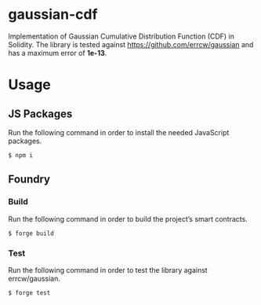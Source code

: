 # gaussian-cdf
Implementation of Gaussian Cumulative Distribution Function (CDF) in Solidity. The library is tested against https://github.com/errcw/gaussian and has a maximum error of **1e-13**.

# Usage
## JS Packages
Run the following command in order to install the needed JavaScript packages.
```
$ npm i
```
## Foundry
### Build
Run the following command in order to build the project’s smart contracts.
```shell
$ forge build
```

### Test
Run the following command in order to test the library against errcw/gaussian.
```shell
$ forge test
```